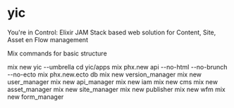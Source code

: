 # yic
You're in Control: Elixir JAM Stack based web solution for Content, Site, Asset en Flow management

Mix commands for basic structure

mix new yic --umbrella
cd yic/apps
mix phx.new api --no-html --no-brunch --no-ecto
mix phx.new.ecto db
mix new version_manager
mix new user_manager
mix new api_manager
mix new iam
mix new cms
mix new asset_manager
mix new site_manager
mix new publisher
mix new wfm
mix new form_manager

